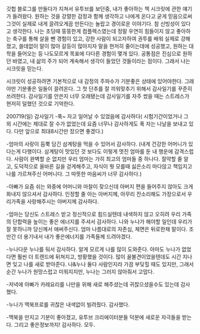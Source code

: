 깃헙 블로그를 만들다가 지쳐서 유투브를 보던중, 내가 좋아하는 책 시크릿에 관한 얘기가 들려왔다.
원하는 것을 강렬한 감정과 함께 생각하고 나에게 온다고 굳게 믿음으로써 그것이 실제로 내게 끌려오게끔 만든다는
놀랍고 경이로운 이야기다. 참 신빙성이 있다고 생각한다.
 나는 초딩때 뚱뚱한게 컴플렉스였는데 정말 우연히
힘들이지 않고 좋아하는 축구를 통해 살을 뺀 경험이 있고, 강한 사람이 되고자하여 권투를 배워 실제로 강해졌고,
쓸데없이 말이 많아 갈등이 많아지자 말을 현저히 줄이는데에 성공했고, 원하는 대학을 들어오는 등 나도모르게 목표에 다다른 경험이 몇개 있다.
공통점은 진심으로 원하던 바였고, 내 삶의 주가 되어 계속해서 생각이 들었던 것들이라는 점이다. 그래서 나는 시크릿을 믿는다.

시크릿이 성공하려면 기본적으로 내 감정의 주파수가 기분좋은 상태에 있어야한다.
그래야만 기분좋은 일들이 끌려온다. 그 첫 단추를 잘 끼워맞추기 위해서 감사일기를 꾸준히 쓰려한다.
감사일기를 안쓴지 너무 오래됐는데 감사일기를 자주 썼을 때는 스트레스가 현저히 덜했던 것으로 기억한다.

200719(일) 감사일기
-푹~ 자고 일어날 수 있었음에 감사하다( 시험기간이었거나 그 외 시간에는 제대로 잘 수가 없었는데 요즘 너무나 감사하게도
푹 자는 나날을 보내고 있다. 다만 앞으로 최대8시간만 잤으면 좋겠다.)

-엄마의 사랑이 듬뿍 담긴 삼계탕을 먹을 수 있어서 감사하다. (내게 건강한 어머니가 있다는게 다행이다. 삼계탕이 맛있던
것 보다도 이렇게 멋진 엄마를 둔 내 행운에 감격스럽다. 사람이 완벽할 순 없지만 우리 엄마는 가히 최고의 엄마들 중 하나다.
절약할 줄 알고, 도덕적으로 올바른 길을 걷게해주고, 자식이 뭣 모를때 싫은소리 마다않고 책임지고 나를 가르쳐주신 어머니다.
그 따뜻한 마음씨가 너무 감사하다.)

-아빠가 요즘 쉬는 와중에 어머니와 마찰이 잦으신데 아버지 편을 들어주지 않아도 크게 화내지 않으셔서 감사하다.
인정할 줄 아는 아버지께, 아무리 잔소리해도 가장으로서 우리가족을 사랑해주시는 아버지께 감사하다.

-엄마는 당신도 스트레스 받고 정신적으로 힘드실텐데 내색하지 않고 오히려 우리 가족의 단합력을 높이는 좋은 에너지를 
주셔서 감사하다. 나와 누나가 해야할 일인데 우리가 잘 못하니까 당신께서 애써주신다. 엄마 나름대로의 자존심, 체면은 뒤로한채
말이다. 조만간 더 용기내서 내가 좋은에너지를 가족들께 드려야겠다.

-누나다운 누나를 둬서 감사하다. 알게 모르게 나를 많이 도와준다. 아마도 누나가 없었다면 훨씬 더 트렌드에 뒤쳐지고, 방황했을 것이다.
많이 꼴불견이었을텐데도 시간 지나면 잊고 나를 새로 받아준다. 나&누나 둘다 사람인지라 가끔 부딪힐 때도 있지만,
그래서 순간 누나가 원망스럽고 미워지지만, 누나는 그러지 않아줘서 고맙다.

-저녁에 아빠가 카레요리를 나만을 위해 새로 해주셨는데 귀찮으셨을수도 있는데 감사했다.

-누나가 맥북프로를 귀찮은 내색없이 빌려줬다. 감사했다.

-맥북을 만지고 기분이 좋아졌고, 유투브 크리에이터분들 덕분에 새로운 자극들을 받는다. 그리고 좋은정보까지! 감사하다. 모두.




